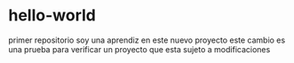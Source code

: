 # hello-world
primer repositorio
soy una aprendiz en este nuevo  proyecto
este cambio es una  prueba para verificar un proyecto que esta sujeto a modificaciones
